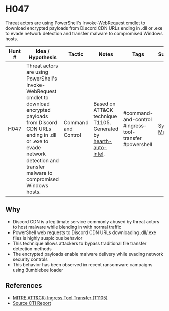 # H047

Threat actors are using PowerShell's Invoke-WebRequest cmdlet to download encrypted payloads from Discord CDN URLs ending in .dll or .exe to evade network detection and transfer malware to compromised Windows hosts.

| Hunt # | Idea / Hypothesis | Tactic | Notes | Tags | Submitter |
|--------|------------------|---------|-------|------|-----------|
| H047 | Threat actors are using PowerShell's Invoke-WebRequest cmdlet to download encrypted payloads from Discord CDN URLs ending in .dll or .exe to evade network detection and transfer malware to compromised Windows hosts. | Command and Control | Based on ATT&CK technique T1105. Generated by [hearth-auto-intel](https://github.com/THORCollective/HEARTH). | #command-and-control #ingress-tool-transfer #powershell | [Sydney Marrone](https://www.linkedin.com/in/sydneymarrone/) |

## Why
- Discord CDN is a legitimate service commonly abused by threat actors to host malware while blending in with normal traffic
- PowerShell web requests to Discord CDN URLs downloading .dll/.exe files is highly suspicious behavior
- This technique allows attackers to bypass traditional file transfer detection methods
- The encrypted payloads enable malware delivery while evading network security controls
- This behavior has been observed in recent ransomware campaigns using Bumblebee loader

## References
- [MITRE ATT&CK: Ingress Tool Transfer (T1105)](https://attack.mitre.org/techniques/T1105/)
- [Source CTI Report](https://thedfirreport.com/2025/08/05/from-bing-search-to-ransomware-bumblebee-and-adaptixc2-deliver-akira/)
